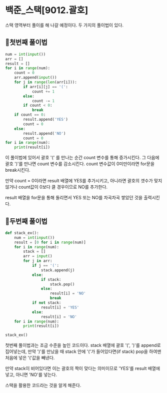 # 백준_스택[9012.괄호]

스택 영역부터 풀이를 해 나갈 예정이다. 두 가지의 풀이법이 있다.

## 🍕첫번째 풀이법

```python
num = int(input())
arr = []
result = []
for i in range(num):
    count = 0
    arr.append(input())
    for j in range(len(arr[i])):
        if arr[i][j] == '(':
            count += 1
        else:
            count -= 1
        if count < 0:
            break
    if count == 0:
        result.append('YES')
        count = 0
    else:
        result.append('NO')
        count = 0
for i in range(num):
    print(result[i])
```

이 풀이법에 있어서 괄호 '(' 를 만나는 순간 count 변수를 통해 증가시킨다.
그 다음에 괄호 ')'를 만나면 count 변수를 감소시킨다.
count 변수값이 0미만이라면 for문을 break시킨다.

만약 count = 0이라면 result 배열에 YES를 추가시키고, 아니라면 괄호의 갯수가 맞지 않거나 count값이 0보다 클 경우이므로 NO를 추가한다.

result 배열을 for문을 통해 돌리면서 YES 또는 NO를 차곡차곡 쌓았던 것을 출력시킨다.

## 🍕두번째 풀이법

```python
def stack_ex():
    num = int(input())
    result = [0 for i in range(num)]
    for i in range(num):
        stack = []
        arr = input()
        for j in arr:
            if j == '(':
                stack.append(j)
            else:
                if stack:
                    stack.pop()
                else:
                    result[i] = 'NO'
                    break
            if not stack:
                result[i] = 'YES'
            else:
                result[i] = 'NO'
    for i in range(num):
        print(result[i])

stack_ex()
```

첫번째 풀이법과는 조금 수준을 높인 코드이다.
stack 배열에 괄호 '(', ')'를 append로 집어넣는데,
만약 ')'를 만났을 때 stack 안에 '('가 들어있다면(if stack) pop을 하여맨 처음에 넣은 '('값을 빼낸다.

만약 stack이 비어있다면 이는 괄호의 짝이 맞다는 의미이므로 'YES'를 result 배열에 넣고, 아니면 'NO'를 넣는다.

스택을 활용한 코드라는 것을 알게 해준다.